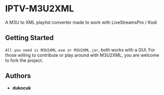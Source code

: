 # IPTV-M3U2XML
A M3U to XML playlist converter made to work with LiveStreamsPro / Kodi

## Getting Started

```All you need is M3U2XML.exe or M3U2XML.jar```, both works with a GUI.
For those willing to contribute or play around with M3U2XML, you are welcome to fork the project.

## Authors

* **dukocuk** 
